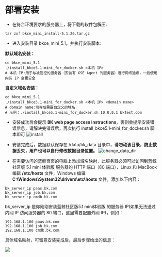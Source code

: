 # 部署安装

- 在符合环境要求的服务器上，将下载的软件包解压:
```shell
tar zxf bkce_mini_install-5.1.26.tar.gz
```

- 进入安装目录 bkce_mini_5.1，并执行安装脚本:
  
**默认域名安装：**
```shell
cd bkce_mini_5.1
./install_bkce5.1-mini_for_docker.sh <本机 IP> 
# 本机 IP:用于与被管控的服务器（安装有 GSE_Agent 的服务器）进行网络通讯，一般使用内网 IP 会更安全
```
**自定义域名安装：**
```shell
cd bkce_mini_5.1
./install_bkce5.1-mini_for_docker.sh <本机 IP> <domain name>
# domain name:填写成需要自定义的域名
# 示例：./install_bkce5.1-mini_for_docker.sh 10.0.0.1 bktest.com
```

- 安装成功后会提示 **BK web page access instructions**，否则会提示安装错误信息，请解决完错误后，再次执行 install_bkce5.1-mini_for_docker.sh 脚本即可
![install](./../images/install.png)

- 安装完成后，数据默认保存在 /data/bk_data 目录中，**请勿动该目录，防止数据丢失，用户也可以自行修改数据目录位置。**
![change_data_dir](./../images/change_dir.png)

- 在需要访问的蓝鲸页面的电脑上添加域名映射，此服务器必须可以访问到蓝鲸社区版 5.1 mini 体验版 服务器的 HTTP 端口（80 端口），Linux 和 MacBook 编辑 **/etc/hosts** 文件，Windows 编辑 **C:\Windows\System32\drivers\etc\hosts** 文件，添加以下内容：
```shell
bk_server_ip paas.bk.com
bk_server_ip job.bk.com
bk_server_ip cmdb.bk.com
```
bk_server_ip 是你刚刚安装蓝鲸社区版5.1 mini体验版 的服务器 IP(如果无法通过内网 IP 访问服务器的 80 端口，这里需要配置外网 IP)，例如：
```shell
192.168.1.100 paas.bk.com
192.168.1.100 job.bk.com
192.168.1.100 cmdb.bk.com
```

具体域名映射，可留意安装完成后，最后步骤给出的信息：

![](./images/domain_name)

